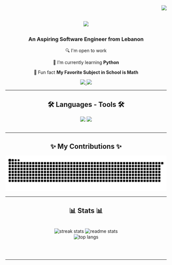 <img align="right" src="https://visitor-badge.laobi.icu/badge?page_id=hibamallat.hibamallat" />

<h1 align="center">
    <img src="https://readme-typing-svg.herokuapp.com/?font=Righteous&size=25&color=DDA0DD&center=true&vCenter=true&width=500&height=70&duration=4000&lines=Welcome+to+my+GitHub!;" />
</h1>

<h3 align="center">An Aspiring Software Engineer from Lebanon</h3>

<div align="center">
    
🔍 I'm open to work

🐍 I’m currently learning **Python**

📐 Fun fact **My Favorite Subject in School is Math**

 </div>
 
<div align="center"> 
  <a href="mailto:hibamallat040@gmail.com">
    <img src="https://img.shields.io/badge/Gmail-333333?style=for-the-badge&logo=gmail&logoColor=red" />
  </a>
  <a href="https://www.linkedin.com/in/hiba-mallat-4ab73b233?utm_source=share&utm_campaign=share_via&utm_content=profile&utm_medium=ios_app">
    <img src="https://img.shields.io/badge/LinkedIn-0077B5?style=for-the-badge&logo=linkedin&logoColor=white"/>
  </a>

</div>

 <hr/>
 
<h2 align="center">🛠️ Languages - Tools 🛠️</h2>
<div align="center">
    <img src="https://skillicons.dev/icons?i=html,css,vscode" />
    <img src="https://skillicons.dev/icons?i=github,git,python,java" /><br>
</div>

<br/>
<hr/>

<div align="center">
  <h2>✨ My Contributions ✨</h2>
  
  <img alt="snake eating my contributions" src="https://raw.githubusercontent.com/hibamallat/hibamallat/output/github-contribution-grid-snake.svg" />
  
  <br/>
</div>

<hr/>

<h2 align="center">📊 Stats 📊</h2>
<br>
<div align=center>
<img width=390 src="https://github-readme-streak-stats-salesp07.vercel.app/?user=hibamallat&count_private=true&theme=aura&border_radius=10" alt="streak stats"/>
<img width=390 src="https://github-readme-stats-salesp07.vercel.app/api?username=hibamallat&count_private=true&show_icons=true&theme=aura&rank_icon=github&border_radius=10" alt="readme stats" />
<br/>
<img width=325 align="center" src="https://github-readme-stats-salesp07.vercel.app/api/top-langs/?username=hibamallat&hide=HTML&langs_count=8&layout=compact&theme=aura&border_radius=10&size_weight=0.5&count_weight=0.5&exclude_repo=github-readme-stats" alt="top langs" />
</div>

<br/><br/>

<hr/>

<br/>

<div align="center">
</div>

<br/>
